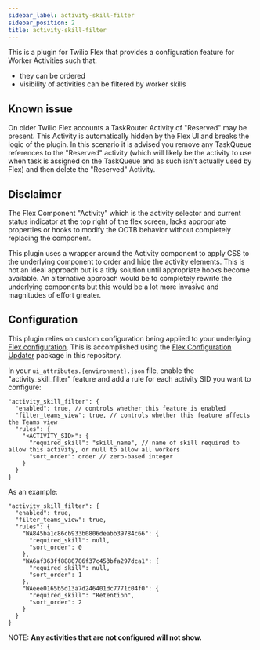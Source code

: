 ```yaml
---
sidebar_label: activity-skill-filter
sidebar_position: 2
title: activity-skill-filter
---
```


This is a plugin for Twilio Flex that provides a configuration feature for Worker Activities such that:

- they can be ordered
- visibility of activities can be filtered by worker skills

## Known issue

On older Twilio Flex accounts a TaskRouter Activity of "Reserved" may be present. This Activity is automatically hidden by the Flex UI and breaks the logic of the plugin. In this scenario it is advised you remove any TaskQueue references to the "Reserved" activity (which will likely be the activity to use when task is assigned on the TaskQueue and as such isn't actually used by Flex) and then delete the "Reserved" Activity.

## Disclaimer

The Flex Component "Activity" which is the activity selector and current status indicator at the top right of the flex screen, lacks appropriate properties or hooks to modify the OOTB behavior without completely replacing the component.

This plugin uses a wrapper around the Activity component to apply CSS to the underlying component to order and hide the activity elements. This is not an ideal approach but is a tidy solution until appropriate hooks become available. An alternative approach would be to completely rewrite the underlying components but this would be a lot more invasive and magnitudes of effort greater.

## Configuration

This plugin relies on custom configuration being applied to your underlying [Flex configuration](https://www.twilio.com/docs/flex/developer/ui/configuration#modifying-configuration-for-flextwiliocom). This is accomplished using the [Flex Configuration Updater](https://github.com/twilio-professional-services/twilio-proserv-flex-project-template/tree/main/flex-config) package in this repository.

In your `ui_attributes.{environment}.json` file, enable the "activity_skill_filter" feature and add a rule for each activity SID you want to configure:

```
"activity_skill_filter": {
  "enabled": true, // controls whether this feature is enabled
  "filter_teams_view": true, // controls whether this feature affects the Teams view
  "rules": {
    "<ACTIVITY_SID>": {
      "required_skill": "skill_name", // name of skill required to allow this activity, or null to allow all workers
      "sort_order": order // zero-based integer
    }
  }
}
```

As an example:

```
"activity_skill_filter": {
  "enabled": true,
  "filter_teams_view": true,
  "rules": {
    "WA845ba1c86cb933b0806deabb39784c66": {
      "required_skill": null,
      "sort_order": 0
    },
    "WA6af363ff8880786f37c453bfa297dca1": {
      "required_skill": null,
      "sort_order": 1
    },
    "WAeee0165b5d13a7d246401dc7771c04f0": {
      "required_skill": "Retention",
      "sort_order": 2
    }
  }
}
```

NOTE: **Any activities that are not configured will not show.**
